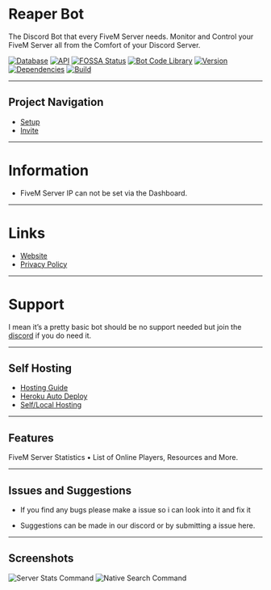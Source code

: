 # Reaper Bot
The Discord Bot that every FiveM Server needs. Monitor and Control your FiveM Server all from the Comfort of your Discord Server. 

[![Database](https://img.shields.io/badge/Database-Mongoose%20-green.svg?style=flat)](http://help.toxicdev.me/docs/projects/ninjabot) [![API](https://img.shields.io/badge/API-v1.0.0%20-red.svg?style=flat)](http://help.toxicdev.me/docs/projects/fivem-stats-bot)
[![FOSSA Status](https://img.shields.io/badge/Status-Online%20-green.svg?style=flat)](http://help.toxicdev.me/docs/projects/fivem-stats-bot)
[![Bot Code Library](https://img.shields.io/badge/Library-discord.js-orange.svg)](https://discord.js.org/#/) [![Version](https://img.shields.io/badge/Version-1.0.3-blue.svg)](http://help.toxicdev.me/docs/projects/ninjabot) [![Dependencies](https://img.shields.io/badge/Dependencies-43%20-9cf.svg?style=flat)](http://help.toxicdev.me/docs/projects/ninjabot) [![Build](https://img.shields.io/badge/Build-Stable%20-success.svg?style=flat)](http://help.toxicdev.me/docs/projects/ninjabot)




---

## Project Navigation
- [Setup](https://help.toxicdev.me/discord/statsbot/setup/)
- [Invite](https://grimreaperbot.site/invite)

---

# Information
* FiveM Server IP can not be set via the Dashboard.

---

# Links
* [Website](https://grimreaperbot.site/)
* [Privacy Policy](https://grimreaperbot.site/privacy)

---

# Support
I mean it’s a pretty basic bot should be no support needed but join the [discord](https://discord.gg/MsWT8awvBZ) if you do need it. 

---

## Self Hosting
* [Hosting Guide](https://help.grimreaperbot.site/docs/hosting/overview)
* [Heroku Auto Deploy](https://help.grimreaperbot.site/docs/hosting/heroku/auto/auto-deploy)
* [Self/Local Hosting](https://help.grimreaperbot.site/docs/hosting/heroku/setup/intro)

---

## Features

<Playground>

 <Alert theme="dark">FiveM Server Statistics</Alert>
 • List of Online Players, Resources and More.
 
 </Playground>


---

## Issues and Suggestions

- If you find any bugs please make a issue so i can look into it and fix it

- Suggestions can be made in our discord or by submitting a issue here.

---

## Screenshots
![Server Stats Command](https://media.discordapp.net/attachments/812801899580883035/813918188659933214/image0.png)
![Native Search Command](https://media.discordapp.net/attachments/734686866690932767/814549178217660466/image0.png)
